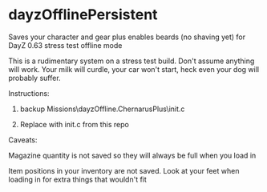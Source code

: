 # dayzOfflinePersistent

Saves your character and gear plus enables beards (no shaving yet) for DayZ 0.63 stress test offline mode

This is a rudimentary system on a stress test build. Don't assume anything will work. Your milk will curdle, your car won't start, heck even your dog will probably suffer.

Instructions:

1) backup Missions\dayzOffline.ChernarusPlus\init.c

2) Replace with init.c from this repo

Caveats:

Magazine quantity is not saved so they will always be full when you load in

Item positions in your inventory are not saved. Look at your feet when loading in for extra things that wouldn't fit
